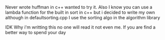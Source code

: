Never wrote huffman in c++ wanted to try it.
Also I know you can use a lambda function for the built 
in sort in c++ but i decided to write my own although in 
defaultsorting.cpp I use the sorting algo in the algorithm
library

IDK Why i'm writting this no one will read it not even me.
If you are find a better way to spend your day

